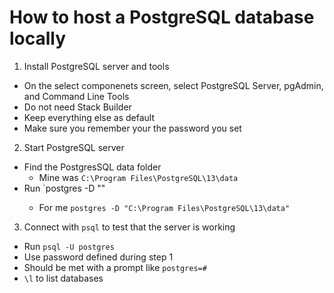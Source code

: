 # How to host a PostgreSQL database locally

1. Install PostgreSQL server and tools
- On the select componenets screen, select PostgreSQL Server, pgAdmin, and Command Line Tools
- Do not need Stack Builder
- Keep everything else as default
- Make sure you remember your the password you set

2. Start PostgreSQL server
- Find the PostgresSQL data folder
  - Mine was `C:\Program Files\PostgreSQL\13\data`
- Run `postgres -D "<path>"
  - For me `postgres -D "C:\Program Files\PostgreSQL\13\data"`

3. Connect with `psql` to test that the server is working
- Run `psql -U postgres`
- Use password defined during step 1
- Should be met with a prompt like `postgres=#`
- `\l` to list databases